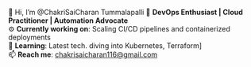 👋 Hi, I’m @ChakriSaiCharan Tummalapalli
🎯 **DevOps Enthusiast | Cloud Practitioner | Automation Advocate**  
⚙️ **Currently working on**: Scaling CI/CD pipelines and containerized deployments  
🌱 **Learning**: Latest tech. diving into Kubernetes, Terraform]  
📫 **Reach me**: chakrisaicharan116@gmail.com

<!---
ChakriSaiCharan-T/ChakriSaiCharan-T is a ✨ special ✨ repository because its `README.md` (this file) appears on your GitHub profile.
You can click the Preview link to take a look at your changes.
--->
